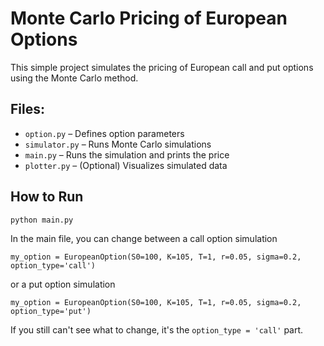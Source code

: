 # Monte Carlo Pricing of European Options

This simple project simulates the pricing of European call and put options using the Monte Carlo method.

## Files:
- `option.py` – Defines option parameters
- `simulator.py` – Runs Monte Carlo simulations
- `main.py` – Runs the simulation and prints the price
- `plotter.py` – (Optional) Visualizes simulated data

## How to Run
```bash
python main.py
```
In the main file, you can change between a call option simulation
```
my_option = EuropeanOption(S0=100, K=105, T=1, r=0.05, sigma=0.2, option_type='call')
```
or a put option simulation

```
my_option = EuropeanOption(S0=100, K=105, T=1, r=0.05, sigma=0.2, option_type='put')
```
If you still can't see what to change, it's the ```option_type = 'call'``` part. 
